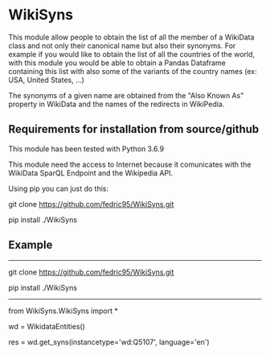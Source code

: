 # WikiSyns


This module allow people to obtain the list of all the member of a WikiData class and not only their canonical name but also their synonyms.
For example if you would like to obtain the list of all the countries of the world, with this module you would be able to obtain a Pandas Dataframe containing this list with also some of the variants of the country names (ex: USA, United States, ...)

The synonyms of a given name are obtained from the "Also Known As" property in WikiData and the names of the redirects in WikiPedia.


## Requirements for installation from source/github
This module has been tested with Python 3.6.9

This module need the access to Internet because it comunicates with the WikiData SparQL Endpoint and the Wikipedia API.

Using pip you can just do this:

git clone https://github.com/fedric95/WikiSyns.git

pip install ./WikiSyns


## Example

-------------------------

git clone https://github.com/fedric95/WikiSyns.git

pip install ./WikiSyns

-------------------------

from WikiSyns.WikiSyns import *

wd = WikidataEntities()

res = wd.get_syns(instancetype='wd:Q5107', language='en')
